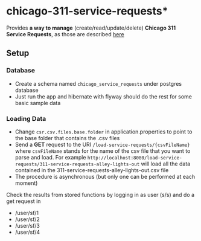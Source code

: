 # chicago-311-service-requests*
Provides **a way to manage** (create/read/update/delete) **Chicago 311 Service Requests**, as those are described [here](https://www.kaggle.com/chicago/chicago-311-service-requests)

## Setup

### Database
* Create a schema named `chicago_service_requests` under postgres database
* Just run the app and hibernate with flyway should do the rest for some basic sample data

### Loading Data
* Change `csr.csv.files.base.folder` in application.properties to point to the base folder that contains the .csv files
* Send a **GET** request to the URI `/load-service-requests/{csvFileName}` where `csvFileName` stands for the name of the csv file that you want to parse and load. 
For example `http://localhost:8080/load-service-requests/311-service-requests-alley-lights-out` will load all the data contained in the 311-service-requests-alley-lights-out.csv file
* The procedure is asynchronous (but only one can be performed at each moment)

Check the results from stored functions by logging in as user (s/s) and do a get request in 
* /user/sf/1
* /user/sf/2
* /user/sf/3
* /user/sf/4